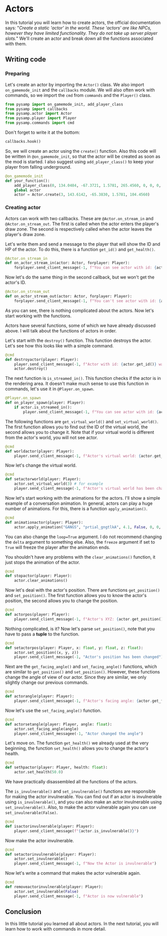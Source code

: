 # Actors

In this tutorial you will learn how to create actors, the official documentation says: "*Create a static 'actor' in the world. These 'actors' are like NPCs, however they have limited functionality. They do not take up server player slots.*" We'll create an actor and break down all the functions associated with them.

## Writing code

### Preparing

Let's create an actor by importing the `Actor()` class. We also import `on_gamemode_init` and the `callbacks` module. We will also often work with commands, so we import the `cmd` from `commands` and the `Player()` class.

```python
from pysamp import on_gamemode_init, add_player_class
from pysamp import callbacks
from pysamp.actor import Actor
from pysamp.player import Player
from pysamp.commands import cmd
```

Don't forget to write it at the bottom:

```python
callbacks.hook()
```

So, we will create an actor using the `create()` function. Also this code will be written in `@on_gamemode_init`, so that the actor will be created as soon as the mod is started. I also suggest using `add_player_class()` to keep your player from falling underground.

```python
@on_gamemode_init
def your_function():
    add_player_class(0, 134.0484, -67.3721, 1.5781, 265.4560, 0, 0, 0, 0, 0, 0)
    global actor
    actor = Actor.create(3, 143.6142, -65.3830, 1.5781, 104.4560)
```

### Creating actor

Actors can work with two callbacks. These are `@Actor.on_stream_in` and `@Actor.on_stream_out`. The first is called when the actor enters the player's draw zone. The second is respectively called when the actor leaves the player's draw zone.

Let's write them and send a message to the player that will show the ID and HP of the actor. To do this, there is a function `get_id()` and `get_health()`.

```python
@Actor.on_stream_in
def on_actor_stream_in(actor: Actor, forplayer: Player):
    forplayer.send_client_message(-1, f"You can see actor with id: {actor.get_id()}. Actor's health: {actor.get_health()}")
```

Now let's do the same thing in the second callback, but we won't get the actor's ID.

```python
@Actor.on_stream_out
def on_actor_stream_out(actor: Actor, forplayer: Player):
    forplayer.send_client_message(-1, f"You can't see actor with id: {actor.get_id()}")
```

As you can see, there is nothing complicated about the actors.  Now let's start working with the functions.

Actors have several functions, some of which we have already discussed above. I will talk about the functions of actors in order. 

Let's start with the `destroy()` function. This function destroys the actor. Let's see how this looks like with a simple command.

```python
@cmd
def destroyactor(player: Player):
    player.send_client_message(-1, f"Actor with id: {actor.get_id()} was destroyed")
    actor.destroy()
```

The next function is `is_streamed_in()`. This function checks if the actor is in the rendering area. It doesn't make much sense to use this function in commands, let's use it in `@Player.on_spawn`.

```python 
@Player.on_spawn
def on_player_spawn(player: Player):
    if actor.is_streamed_in():
        player.send_client_message(-1, f"You can see actor with id: {actor.get_id()}")
```

The following functions are `get_virtual_world()` and `set_virtual_world()`. The first function allows you to find out the ID of the virtual world, the second allows you to change it. Note that if your virtual world is different from the actor's world, you will not see actor.

```python
@cmd 
def worldactor(player: Player):
    player.send_client_message(-1, f"Actor's virtual world: {actor.get_virtual_world()}")
```

Now let's change the virtual world.

```python
@cmd 
def setactorworld(player: Player):
    actor.set_virtual_world(3) # for example
    player.send_client_message(-1, f"Actor's virtual world has been changed to")
```

Now let's start working with the animations for the actors. I'll show a simple example of a conversation animation. In general, actors can play a huge number of animations. For this, there is a function `apply_animation()`.

```python
@cmd
def animationactor(player: Player):
    actor.apply_animation("GANGS", "prtial_gngtlkA", 4.1, False, 0, 0, 0, 0)
```

You can also change the `loop=True` argument. I do not recommend changing the `delta` argument to something else. Also, the `freeze` argument if set to `True` will freeze the player after the animation ends.

You shouldn't have any problems with the `clear_animations()` function, it just stops the animation of the actor.

```python
@cmd 
def stopactor(player: Player):
    actor.clear_animations()
```

Now let's deal with the actor's position. There are functions `get_position()` and `set_position()`. The first function allows you to know the actor's position, the second allows you to change the position.

```python
@cmd 
def actorpos(player: Player):
    player.send_client_message(-1, f"Actor's XYZ: {actor.get_position()}")
```

Nothing complicated, is it? Now let's parse `set_position()`, note that you have to pass a **tuple** to the function.

```python
@cmd 
def setactorpos(player: Player, x: float, y: float, z: float):
    actor.set_position((x, y, z))
    player.send_client_message(-1, "Actor's position has been changed")
```

Next are the `get_facing_angle()` and `set_facing_angle()` functions, which are similar to `get_position()` and `set_position()`. However, these functions change the angle of view of our actor. Since they are similar, we only slightly change our previous commands.

```python
@cmd 
def actorangle(player: Player):
    player.send_client_message(-1, f"Actor's facing angle: {actor.get_facing_angle()}")
```
Now let's use the `set_facing_angle()` function.

```python
@cmd 
def actorsetangle(player: Player, angle: float):
    actor.set_facing_angle(angle)
    player.send_client_messagee(-1, "Actor changed the angle")
```

Let's move on. The function `get_health()` we already used at the very beginning, the function `set_health()` allows you to change the actor's health.

```python
@cmd 
def sethpactor(player: Player, health: float):
    actor.set_health(50.0)
```

We have practically disassembled all the functions of the actors.

The `is_invulnerable()` and `set_invulnerable()` functions are responsible for making the actor invulnerable. You can find out if an actor is invulnerable using `is_invulnerable()`, and you can also make an actor invulnerable using `set_invulnerable()`. Also, to make the actor vulnerable again you can use `set_invulnerable(False)`.

```python 
@cmd 
def isactorinvulnerable(player: Player):
    player.send_client_message(f"{actor.is_invulnerable()}")
```
Now make the actor invulnerable.

```python
@cmd 
def setactorinvulnerable(player: Player):
    actor.set_invulnerable()
    player.send_client_message(-1, f"Now the Actor is invulnerable")
```

Now let's write a command that makes the actor vulnerable again.

```python
@cmd 
def removeactorinvulnerable(player: Player):
    actor.set_invulnerable(False)
    player.send_client_message(-1, f"Actor is now vulnerable")
```  

## Conclusion

In this little tutorial you learned all about actors. In the next tutorial, you will learn how to work with commands in more detail.